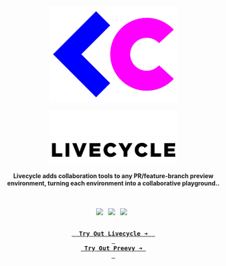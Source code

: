 <br>

<p align="center">
    <img width="300" src="/img/logo.png" alt="Livecycle Logo">
</p>

<p align="center">
    <a href="https://livecycle.io#gh-dark-mode-only" target="_blank">
        <img width="300" src="/img/light/livecycle_text.png" alt="Livecycle Logo">
    </a>
    <a href="https://livecycle.io#gh-light-mode-only" target="_blank">
        <img width="300" src="/img/dark/livecycle_text.png" alt="Livecycle Logo">
    </a>
</p>

<h4 align="center">Livecycle adds collaboration tools to any PR/feature-branch preview environment, turning each environment into a collaborative playground..</h4>

<br>

<p align="center">
  <a href="https://twitter.com/get_livecycle" target="_blank"><img src="https://img.shields.io/badge/Twitter-1D9BF0.svg?style=for-the-badge&logo=Twitter&logoColor=white"></a>
  	&nbsp;
   <a href="https://www.linkedin.com/company/livecycleio/" target="_blank"><img src="https://img.shields.io/badge/LinkedIn-0A66C2.svg?style=for-the-badge&logo=LinkedIn&logoColor=white"></a>
  	&nbsp;
   <a href="https://dev.to/livecycle" target="_blank"><img src="https://img.shields.io/badge/dev.to-0A0A0A.svg?style=for-the-badge&logo=devdotto&logoColor=white"></a>
  	&nbsp;

</p>

<div align="center">

[<kbd> <br> <b> Try Out Livecycle ➜ </b> <br> </kbd>](https://livecycle.io) [<kbd> <br> <b> Try Out Preevy ➜ </b> <br> </kbd>](https://preevy.dev)

</div>
